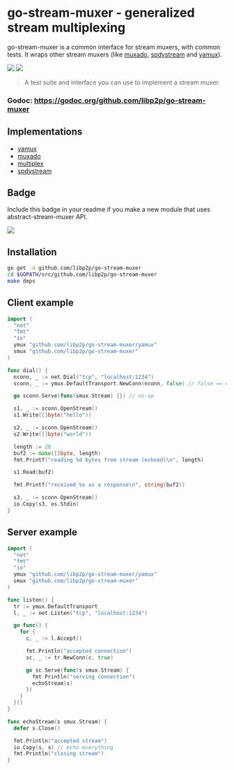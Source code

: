 # go-stream-muxer - generalized stream multiplexing


go-stream-muxer is a common interface for stream muxers, with common tests. It wraps other stream muxers (like [muxado](https://github.com/inconshreveable/muxado), [spdystream](https://github.com/docker/spdystream) and [yamux](https://github.com/hashicorp/yamux)).

[![](https://img.shields.io/badge/made%20by-Protocol%20Labs-blue.svg?style=flat-square)](http://ipn.io) [![](https://img.shields.io/badge/freenode-%23ipfs-blue.svg?style=flat-square)](http://webchat.freenode.net/?channels=%23ipfs)

> A test suite and interface you can use to implement a stream muxer.

### Godoc: https://godoc.org/github.com/libp2p/go-stream-muxer

## Implementations

* [yamux](yamux)
* [muxado](muxado)
* [multiplex](multiplex)
* [spdystream](spdystream)

## Badge

Include this badge in your readme if you make a new module that uses abstract-stream-muxer API.

![](img/badge.png)

## Installation

```sh
go get -d github.com/libp2p/go-stream-muxer
cd $GOPATH/src/github.com/libp2p/go-stream-muxer
make deps
```

## Client example

```go
import (
  "net"
  "fmt"
  "io"
  ymux "github.com/libp2p/go-stream-muxer/yamux"
  smux "github.com/libp2p/go-stream-muxer"
)

func dial() {
  nconn, _ := net.Dial("tcp", "localhost:1234")
  sconn, _ := ymux.DefaultTransport.NewConn(nconn, false) // false == client

  go sconn.Serve(func(smux.Stream) {}) // no-op

  s1, _ := sconn.OpenStream()
  s1.Write([]byte("hello"))

  s2, _ := sconn.OpenStream()
  s2.Write([]byte("world"))

  length := 20
  buf2 := make([]byte, length)
  fmt.Printf("reading %d bytes from stream (echoed)\n", length)

  s1.Read(buf2)

  fmt.Printf("received %s as a response\n", string(buf2))

  s3, _ := sconn.OpenStream()
  io.Copy(s3, os.Stdin)
}
```

## Server example

```go
import (
  "net"
  "fmt"
  "io"
  ymux "github.com/libp2p/go-stream-muxer/yamux"
  smux "github.com/libp2p/go-stream-muxer"
)

func listen() {
  tr := ymux.DefaultTransport
  l, _ := net.Listen("tcp", "localhost:1234")

  go func() {
    for {
      c, _ := l.Accept()

      fmt.Println("accepted connection")
      sc, _ := tr.NewConn(c, true)

      go sc.Serve(func(s smux.Stream) {
        fmt.Println("serving connection")
        echoStream(s)
      })
    }
  }()
}

func echoStream(s smux.Stream) {
  defer s.Close()

  fmt.Println("accepted stream")
  io.Copy(s, s) // echo everything
  fmt.Println("closing stream")
}
```
